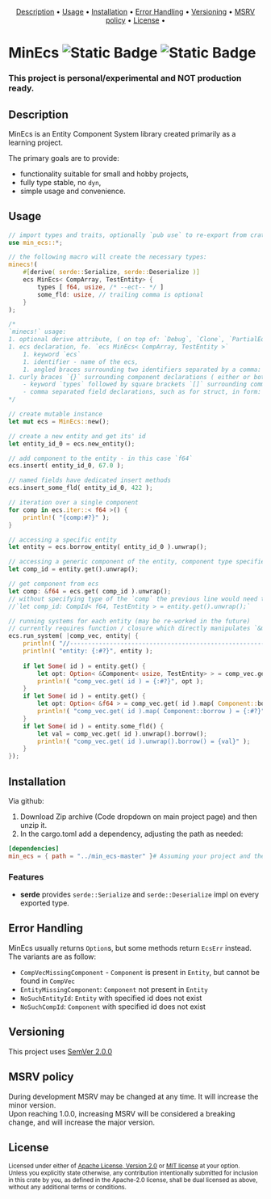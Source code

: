 <p align="center">
	<a href="#description">Description</a> •
	<a href="#usage">Usage</a> •
	<a href="#installation">Installation</a> •
	<a href="#error-handling">Error Handling</a> •
	<a href="#versioning">Versioning</a> •
	<a href="#msrv-policy">MSRV policy</a> •
	<a href="#license">License</a> •
</p>

# MinEcs ![Static Badge](https://img.shields.io/badge/MinEcs_MSRV-1.77-purple) ![Static Badge](https://img.shields.io/badge/Version-0.1.0-purple)

### **This project is personal/experimental and NOT production ready.**


## Description

MinEcs is an Entity Component System library created primarily as a learning project.

The primary goals are to provide:
 - functionality suitable for small and hobby projects,
 - fully type stable, no `dyn`,
 - simple usage and convenience.


## Usage

```rust
// import types and traits, optionally `pub use` to re-export from crate / module
use min_ecs::*;

// the following macro will create the necessary types:
minecs!(
	#[derive( serde::Serialize, serde::Deserialize )]
	ecs MinEcs< CompArray, TestEntity> {
		types [ f64, usize, /* --ect-- */ ]
		some_fld: usize, // trailing comma is optional
	}
);

/*
`minecs!` usage:
1. optional derive attribute, ( on top of: `Debug`, `Clone`, `PartialEq` ) fe. `#[derive( serde::Serialize, serde::Deserialize )]`
1. ecs declaration, fe. `ecs MinEcs< CompArray, TestEntity >`
	1. keyword `ecs`
	1. identifier - name of the ecs,
	1. angled braces surrounding two identifiers separated by a comma: component_array and entity,
1. curly braces `{}` surrounding component declarations ( either or both )
	- keyword `types` followed by square brackets `[]` surrounding comma separated list of not-repeating types; fe. `types [usize, f64]`,
	- comma separated field declarations, such as for struct, in form: identifier, colon, type; fe. `names: Vec< Rc< str >>`.
*/

// create mutable instance
let mut ecs = MinEcs::new();

// create a new entity and get its' id
let entity_id_0 = ecs.new_entity();

// add component to the entity - in this case `f64`
ecs.insert( entity_id_0, 67.0 );

// named fields have dedicated insert methods
ecs.insert_some_fld( entity_id_0, 422 );

// iteration over a single component
for comp in ecs.iter::< f64 >() {
	println!( "{comp:#?}" );
}

// accessing a specific entity
let entity = ecs.borrow_entity( entity_id_0 ).unwrap();

// accessing a generic component of the entity, component type specified in next line
let comp_id = entity.get().unwrap();

// get component from ecs
let comp: &f64 = ecs.get( comp_id ).unwrap();
// without specifying type of the `comp` the previous line would need to be changed to:
//`let comp_id: CompId< f64, TestEntity > = entity.get().unwrap();`

// running systems for each entity (may be re-worked in the future)
// currently requires function / closure which directly manipulates `&mut V: CompVec` and individual `&E: Entity`. Ecs runs such fn / closure for each entity.
ecs.run_system( |comp_vec, entity| {
	println!( "//------------------------------------------------------------------------------" );
	println!( "entity: {:#?}", entity );
	
	if let Some( id ) = entity.get() {
		let opt: Option< &Component< usize, TestEntity> > = comp_vec.get( id );
		println!( "comp_vec.get( id ) = {:#?}", opt );
	}
	if let Some( id ) = entity.get() {
		let opt: Option< &f64 > = comp_vec.get( id ).map( Component::borrow );
		println!( "comp_vec.get( id ).map( Component::borrow ) = {:#?}", opt );
	}
	if let Some( id ) = entity.some_fld() {
		let val = comp_vec.get( id ).unwrap().borrow();
		println!( "comp_vec.get( id ).unwrap().borrow() = {val}" );
	}
});
```


## Installation

Via github:
1. Download Zip archive (Code dropdown on main project page) and then unzip it.
2. In the cargo.toml add a dependency, adjusting the path as needed:
```TOML
[dependencies]
min_ecs = { path = "../min_ecs-master" }# Assuming your project and the unzipped archive are in the same folder
```


### Features

* **serde**
	provides `serde::Serialize` and `serde::Deserialize` impl on every exported type.
	

## Error Handling

MinEcs usually returns `Option`s, but some methods return `EcsErr` instead. The variants are as follow:
- `CompVecMissingComponent` - `Component` is present in `Entity`, but cannot be found in `CompVec`
- `EntityMissingComponent`: `Component` not present in `Entity`
- `NoSuchEntityId`: `Entity` with specified id does not exist
- `NoSuchCompId`: `Component` with specified id does not exist


## Versioning

This project uses <a href="https://semver.org">SemVer 2.0.0</a>


## MSRV policy

During development MSRV may be changed at any time. It will increase the minor version.<br>
Upon reaching 1.0.0, increasing MSRV will be considered a breaking change, and will increase the major version.


## License

<sup>
Licensed under either of <a href="LICENSE-APACHE">Apache License, Version
2.0</a> or <a href="LICENSE-MIT">MIT license</a> at your option.
</sup>

<br>

<sub>
Unless you explicitly state otherwise, any contribution intentionally submitted
for inclusion in this crate by you, as defined in the Apache-2.0 license, shall
be dual licensed as above, without any additional terms or conditions.
</sub>
